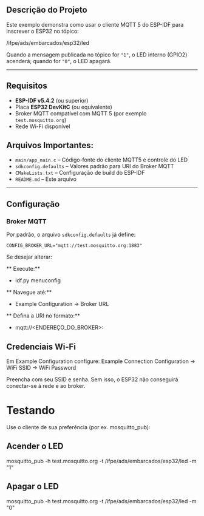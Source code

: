 ## Descrição do Projeto

Este exemplo demonstra como usar o cliente MQTT 5 do ESP-IDF para inscrever o ESP32 no tópico:

/ifpe/ads/embarcados/esp32/led

Quando a mensagem publicada no tópico for `"1"`, o LED interno (GPIO2) acenderá; quando for `"0"`, o LED apagará.

---

## Requisitos

- **ESP-IDF v5.4.2** (ou superior)  
- Placa **ESP32 DevKitC** (ou equivalente)  
- Broker MQTT compatível com MQTT 5 (por exemplo `test.mosquitto.org`)  
- Rede Wi-Fi disponível

## Arquivos Importantes: 
- `main/app_main.c` – Código-fonte do cliente MQTT5 e controle do LED  
- `sdkconfig.defaults` – Valores padrão para URI do Broker MQTT  
- `CMakeLists.txt` – Configuração de build do ESP-IDF  
- `README.md` – Este arquivo  

---

## Configuração

### Broker MQTT

Por padrão, o arquivo `sdkconfig.defaults` já define:

`CONFIG_BROKER_URL="mqtt://test.mosquitto.org:1883"`

Se desejar alterar:

** Execute:**
- idf.py menuconfig

** Navegue até:**
- Example Configuration  →  Broker URL

** Defina a URI no formato:**
- mqtt://<ENDEREÇO_DO_BROKER>:<PORTA>

## Credenciais Wi-Fi
Em Example Configuration configure:
Example Connection Configuration  →  WiFi SSID
                                  →  WiFi Password

Preencha com seu SSID e senha. Sem isso, o ESP32 não conseguirá conectar-se à rede e ao broker.

# Testando
Use o cliente de sua preferência (por ex. mosquitto_pub):

## Acender o LED
mosquitto_pub -h test.mosquitto.org -t /ifpe/ads/embarcados/esp32/led -m "1"

## Apagar o LED
mosquitto_pub -h test.mosquitto.org -t /ifpe/ads/embarcados/esp32/led -m "0"


